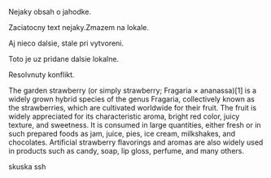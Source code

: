 Nejaky obsah o jahodke.

Zaciatocny text nejaky.Zmazem na lokale.

Aj nieco dalsie, stale pri vytvoreni.

Toto je uz pridane dalsie lokalne.

Resolvnuty konflikt.

The garden strawberry (or simply strawberry; Fragaria × ananassa)[1] is a widely grown hybrid species of the genus Fragaria, collectively known as the strawberries, which are cultivated worldwide for their fruit. The fruit is widely appreciated for its characteristic aroma, bright red color, juicy texture, and sweetness. It is consumed in large quantities, either fresh or in such prepared foods as jam, juice, pies, ice cream, milkshakes, and chocolates. Artificial strawberry flavorings and aromas are also widely used in products such as candy, soap, lip gloss, perfume, and many others.


skuska ssh
